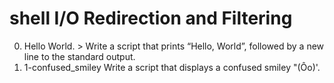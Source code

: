 # shell I/O Redirection and Filtering
0. Hello World. > Write a script that prints “Hello, World”, followed by a new line to the standard output.
1. 1-confused_smiley Write a script that displays a confused smiley "(Ôo)'.
